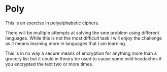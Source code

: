 # Poly
This is an exercise in polyalphabetic ciphers. 

There will be multiple attempts at solving the sme problem using different languages. While this is not the most difficult task I will enjoy the challenge as it means learning more in languages that I am learning.

This is in no way a secure means of encryption for anything more than a grocery list but it could in theory be used to cause some mild headaches if you encrypted the text two or more times.
